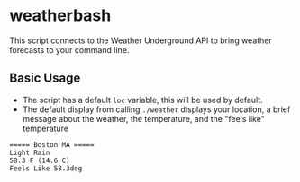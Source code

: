 # weatherbash

This script connects to the Weather Underground API to bring weather forecasts to your command line.

## Basic Usage
* The script has a default `loc` variable, this will be used by default.
* The default display from calling `./weather` displays your location, a brief message about the weather, the temperature, and the "feels like" temperature

```
===== Boston MA =====
Light Rain
58.3 F (14.6 C)
Feels Like 58.3deg
```
